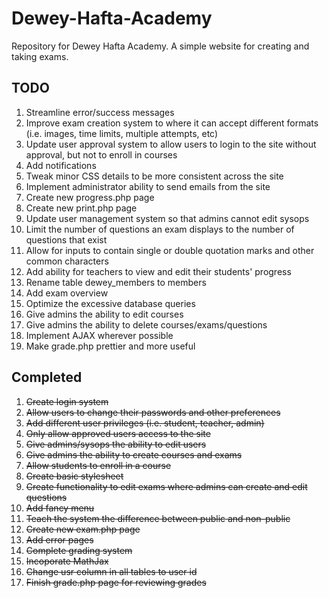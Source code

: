 # Dewey-Hafta-Academy
Repository for Dewey Hafta Academy. A simple website for creating and taking exams. 

TODO
----

1. Streamline error/success messages
2. Improve exam creation system to where it can accept different formats (i.e. images, time limits, multiple attempts, etc)
3. Update user approval system to allow users to login to the site without approval, but not to enroll in courses
4. Add notifications
5. Tweak minor CSS details to be more consistent across the site
6. Implement administrator ability to send emails from the site
7. Create new progress.php page
8. Create new print.php page
9. Update user management system so that admins cannot edit sysops
10. Limit the number of questions an exam displays to the number of questions that exist
11. Allow for inputs to contain single or double quotation marks and other common characters
12. Add ability for teachers to view and edit their students' progress
13. Rename table dewey_members to members
14. Add exam overview
15. Optimize the excessive database queries
16. Give admins the ability to edit courses
17. Give admins the ability to delete courses/exams/questions
18. Implement AJAX wherever possible
19. Make grade.php prettier and more useful

Completed
----
1. ~~Create login system~~
2. ~~Allow users to change their passwords and other preferences~~
3. ~~Add different user privileges (i.e. student, teacher, admin)~~
4. ~~Only allow approved users access to the site~~
5. ~~Give admins/sysops the ability to edit users~~
6. ~~Give admins the ability to create courses and exams~~
7. ~~Allow students to enroll in a course~~
8. ~~Create basic stylesheet~~
9. ~~Create functionality to edit exams where admins can create and edit questions~~
10. ~~Add fancy menu~~
11. ~~Teach the system the difference between public and non-public~~
12. ~~Create new exam.php page~~
13. ~~Add error pages~~
14. ~~Complete grading system~~
15. ~~Incoporate MathJax~~
16. ~~Change usr column in all tables to user id~~
17. ~~Finish grade.php page for reviewing grades~~
